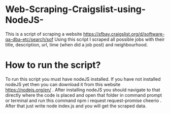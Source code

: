 # Web-Scraping-Craigslist-using-NodeJS-
This is a script of scraping a website https://sfbay.craigslist.org/d/software-qa-dba-etc/search/sof
Using this script I scraped all possible jobs with their title, description, url, time (when did a job post) and neighbourhood. 
# How to run the script?
To run this script you must have nodeJS installed. If you have not installed nodeJS yet then you can download it from this website https://nodejs.org/en/ .
After installing nodeJS you should navigate to that directly where the code is placed and open that folder in command prompt or terminal and run this command npm i request request-promise cheerio .
After that just write node index.js and you will get the scraped data.
